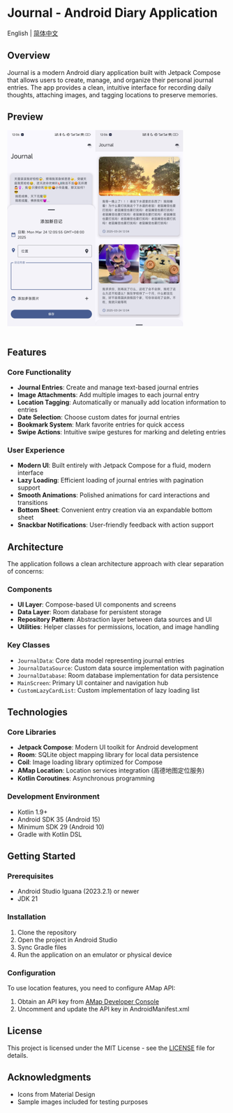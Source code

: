 # Journal - Android Diary Application

English | [简体中文](README_CN.md)

## Overview

Journal is a modern Android diary application built with Jetpack Compose that allows users to
create, manage, and organize their personal journal entries. The app provides a clean, intuitive
interface for recording daily thoughts, attaching images, and tagging locations to preserve
memories.

## Preview

<table>
<img src="README_IMAGES/image1.jpg" alt="Image1" width="40%">
<img src="README_IMAGES/image2.jpg" alt="Image2" width="40%">
</table>

## Features

### Core Functionality

- **Journal Entries**: Create and manage text-based journal entries
- **Image Attachments**: Add multiple images to each journal entry
- **Location Tagging**: Automatically or manually add location information to entries
- **Date Selection**: Choose custom dates for journal entries
- **Bookmark System**: Mark favorite entries for quick access
- **Swipe Actions**: Intuitive swipe gestures for marking and deleting entries

### User Experience

- **Modern UI**: Built entirely with Jetpack Compose for a fluid, modern interface
- **Lazy Loading**: Efficient loading of journal entries with pagination support
- **Smooth Animations**: Polished animations for card interactions and transitions
- **Bottom Sheet**: Convenient entry creation via an expandable bottom sheet
- **Snackbar Notifications**: User-friendly feedback with action support

## Architecture

The application follows a clean architecture approach with clear separation of concerns:

### Components

- **UI Layer**: Compose-based UI components and screens
- **Data Layer**: Room database for persistent storage
- **Repository Pattern**: Abstraction layer between data sources and UI
- **Utilities**: Helper classes for permissions, location, and image handling

### Key Classes

- `JournalData`: Core data model representing journal entries
- `JournalDataSource`: Custom data source implementation with pagination
- `JournalDatabase`: Room database implementation for data persistence
- `MainScreen`: Primary UI container and navigation hub
- `CustomLazyCardList`: Custom implementation of lazy loading list

## Technologies

### Core Libraries

- **Jetpack Compose**: Modern UI toolkit for Android development
- **Room**: SQLite object mapping library for local data persistence
- **Coil**: Image loading library optimized for Compose
- **AMap Location**: Location services integration (高德地图定位服务)
- **Kotlin Coroutines**: Asynchronous programming

### Development Environment

- Kotlin 1.9+
- Android SDK 35 (Android 15)
- Minimum SDK 29 (Android 10)
- Gradle with Kotlin DSL

## Getting Started

### Prerequisites

- Android Studio Iguana (2023.2.1) or newer
- JDK 21

### Installation

1. Clone the repository
2. Open the project in Android Studio
3. Sync Gradle files
4. Run the application on an emulator or physical device

### Configuration

To use location features, you need to configure AMap API:

1. Obtain an API key from [AMap Developer Console](https://lbs.amap.com/)
2. Uncomment and update the API key in AndroidManifest.xml

## License

This project is licensed under the MIT License - see the [LICENSE](LICENSE) file for details.

## Acknowledgments

- Icons from Material Design
- Sample images included for testing purposes
